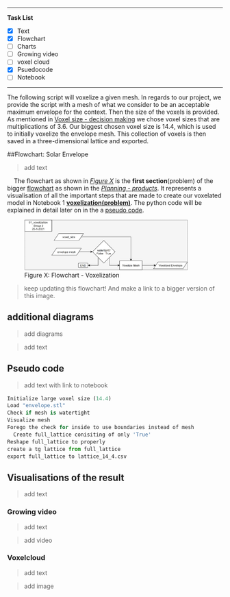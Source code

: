 ----
**Task List**

- [X] Text
- [X] Flowchart
- [ ] Charts
- [ ] Growing video
- [ ] voxel cloud
- [X] Psuedocode
- [ ] Notebook
------

The following script will voxelize a given mesh. In regards to our project, we provide the script with a mesh of what we consider to be an acceptable maximum envelope for the context. Then the size of the voxels is provided. As mentioned in [Voxel size - decision making](/a2.1_Process/#voxel-size-decision-making) we chose voxel sizes that are multiplications of 3.6. Our biggest chosen voxel size is 14.4, which is used to initially voxelize the envelope mesh. This collection of voxels is then saved in a three-dimensional lattice and exported.


##Flowchart: Solar Envelope
>add text

&nbsp;&nbsp;&nbsp;&nbsp;The flowchart as shown in *[Figure X](link)* is the **first section**(problem) of the bigger [flowchart](img\1\1_Flowchart_version_2.png) as shown in the [*Planning - products*](/a1.1_Product/#flowchart-summary). It represents a visualisation of all the important steps that are made to create our voxelated model in Notebook 1 **[voxelization(problem)](..\notebooks\01_voxelization.ipynb)**. The python code will be explained in detail later on in the a [pseudo code](/a2.2_Notebook1/#pseudo-code).

<figure>
  <img src="..\img\flowcharts\01_voxelization.jpg" alt="Flowchart - Voxelization" style="width:90%; height:90%;">
  <figcaption>Figure X: Flowchart - Voxelization</figcaption>
</figure>

>keep updating this flowchart! And make a link to a bigger version of this image.

## additional diagrams
> add diagrams

> add text

## Pseudo code 
>add text with link to notebook

``` python
Initialize large voxel size (14.4)
Load "envelope.stl"
Check if mesh is watertight
Visualize mesh
Forego the check for inside to use boundaries instead of mesh
  Create full_lattice conisiting of only 'True'
Reshape full_lattice to properly
create a tg lattice from full_lattice
export full_lattice to lattice_14_4.csv
```


## Visualisations of the result
> add text

### Growing video
>add text

>add video

### Voxelcloud
>add text

>add image
